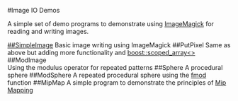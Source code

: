 #Image IO Demos

A simple set of demo programs to demonstrate using [ImageMagick](http://www.imagemagick.org/) for reading and writing images.

[##SimpleImage](https://github.com/NCCA/ImageIO/blob/master/SimpleImage/SimpleImageWrite.cpp)
Basic image writing using ImageMagick
##PutPixel 
Same as above but adding more functionality and [boost::scoped_array<>](http://www.boost.org/doc/libs/1_57_0/libs/smart_ptr/scoped_array.htm)
##ModImage   
Using the modulus operator for repeated patterns
##Sphere
A procedural sphere 
##ModSphere 
A repeated procedural sphere using the [fmod](http://www.cplusplus.com/reference/cmath/fmod/) function
##MipMap
A simple program to demonstrate the principles of [Mip Mapping](http://en.wikipedia.org/wiki/Mipmap)      
